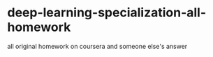 # deep-learning-specialization-all-homework
all original homework on coursera and someone else's answer
